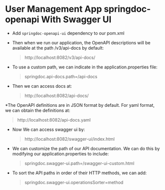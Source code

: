 # User Management App springdoc-openapi With Swagger UI

* Add `springdoc-openapi-ui` dependency to our pom.xml
* Then when we run our application, the OpenAPI descriptions will be available at the path /v3/api-docs by default:
    > http://localhost:8082/v3/api-docs/

* To use a custom path, we can indicate in the application.properties file:
    > springdoc.api-docs.path=/api-docs
  
* Then we can access docs at:
  > http://localhost:8082/api-docs/
  
*The OpenAPI definitions are in JSON format by default. For yaml format, we can obtain the definitions at:
  > http://localhost:8082/api-docs.yaml

* Now We can access swagger ui by:
  > http://localhost:8082/swagger-ui/index.html
  
* We can  customize the path of our API documentation. We can do this by modifying our application.properties to include:
  > springdoc.swagger-ui.path=/swagger-ui-custom.html
  
* To sort the API paths in order of their HTTP methods, we can add:
  > springdoc.swagger-ui.operationsSorter=method